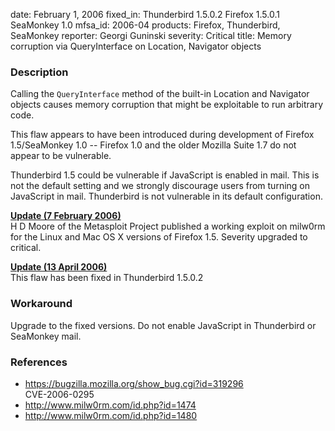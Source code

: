 date: February 1, 2006
fixed_in: Thunderbird 1.5.0.2
          Firefox 1.5.0.1
          SeaMonkey 1.0
mfsa_id: 2006-04
products: Firefox, Thunderbird, SeaMonkey
reporter: Georgi Guninski
severity: Critical
title: Memory corruption via QueryInterface on Location, Navigator objects

<h3>Description</h3>

<p>Calling the <code>QueryInterface</code> method of the built-in
Location and Navigator objects causes memory corruption
that might be exploitable to run arbitrary code.</p>

<p>This flaw appears to have been introduced during development
of Firefox 1.5/SeaMonkey 1.0 -- Firefox 1.0 and the older
Mozilla Suite 1.7 do not appear to be vulnerable.</p>

<p class="note">Thunderbird 1.5 could be vulnerable if JavaScript is
enabled in mail. This is not the default setting and we strongly
discourage users from turning on JavaScript in mail. Thunderbird
is not vulnerable in its default configuration.</p>

<p><strong style="text-decoration: underline;">Update (7 February 2006)</strong><br/>
H D Moore of the Metasploit Project published a working exploit on milw0rm
for the Linux and Mac OS X versions of Firefox 1.5. Severity upgraded
to critical.</p>

<p><strong style="text-decoration: underline;">Update (13 April 2006)</strong><br/>
This flaw has been fixed in Thunderbird 1.5.0.2</p>

<h3>Workaround</h3>

<p>Upgrade to the fixed versions. Do not enable JavaScript in Thunderbird
or SeaMonkey mail.</p>

<h3>References</h3>

<ul>
<li><a href="https://bugzilla.mozilla.org/show_bug.cgi?id=319296">
https://bugzilla.mozilla.org/show_bug.cgi?id=319296</a><br/>
CVE-2006-0295</li>
<li><a class="ex-ref" href="http://www.milw0rm.com/id.php?id=1474">http://www.milw0rm.com/id.php?id=1474</a></li>
<li><a class="ex-ref" href="http://www.milw0rm.com/id.php?id=1480">http://www.milw0rm.com/id.php?id=1480</a></li>
</ul>



